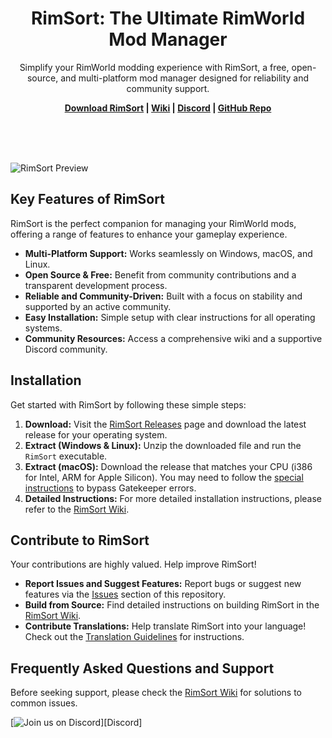 <p align="center">
    <h1 align="center">RimSort: The Ultimate RimWorld Mod Manager</h1>
    <p align="center">Simplify your RimWorld modding experience with RimSort, a free, open-source, and multi-platform mod manager designed for reliability and community support.</p>
    <p align="center"><strong><a href="https://github.com/RimSort/RimSort/releases">Download RimSort</a> | <a href="https://rimsort.github.io/RimSort/">Wiki</a> | <a href="https://discord.gg/aV7g69JmR2">Discord</a> | <a href="https://github.com/RimSort/RimSort">GitHub Repo</a></strong> </p>
    <br><br><br>
</p>

![RimSort Preview](./docs/rimsort_preview.png)

## Key Features of RimSort

RimSort is the perfect companion for managing your RimWorld mods, offering a range of features to enhance your gameplay experience.

*   **Multi-Platform Support:** Works seamlessly on Windows, macOS, and Linux.
*   **Open Source & Free:** Benefit from community contributions and a transparent development process.
*   **Reliable and Community-Driven:** Built with a focus on stability and supported by an active community.
*   **Easy Installation:** Simple setup with clear instructions for all operating systems.
*   **Community Resources:** Access a comprehensive wiki and a supportive Discord community.

## Installation

Get started with RimSort by following these simple steps:

1.  **Download:** Visit the [RimSort Releases](https://github.com/RimSort/RimSort/releases) page and download the latest release for your operating system.
2.  **Extract (Windows & Linux):** Unzip the downloaded file and run the `RimSort` executable.
3.  **Extract (macOS):** Download the release that matches your CPU (i386 for Intel, ARM for Apple Silicon). You may need to follow the [special instructions](https://rimsort.github.io/RimSort/user-guide/downloading-and-installing#macos) to bypass Gatekeeper errors.
4.  **Detailed Instructions:** For more detailed installation instructions, please refer to the [RimSort Wiki](https://rimsort.github.io/RimSort/).

## Contribute to RimSort

Your contributions are highly valued.  Help improve RimSort!

*   **Report Issues and Suggest Features:**  Report bugs or suggest new features via the [Issues](https://github.com/RimSort/RimSort/issues) section of this repository.
*   **Build from Source:** Find detailed instructions on building RimSort in the [RimSort Wiki](https://rimsort.github.io/RimSort/).
*   **Contribute Translations:**  Help translate RimSort into your language!  Check out the [Translation Guidelines](https://rimsort.github.io/RimSort/development-guide/translation-guidelines) for instructions.

## Frequently Asked Questions and Support

Before seeking support, please check the [RimSort Wiki](https://rimsort.github.io/RimSort/) for solutions to common issues.

[![Join us on Discord](https://github-production-user-asset-6210df.s3.amazonaws.com/2766946/248529301-486f4f8c-fed5-4fe1-832f-6461b7ce3a55.png)][Discord]